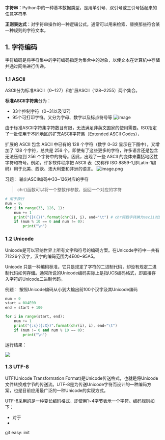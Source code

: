 **字符串**：Python中的一种基本数据类型，是用单引号、双引号或三引号括起来的任意字符串

**正则表达式**：对字符串操作的一种逻辑公式，通常可以用来检索、替换那些符合某一种规则的字符文本。

## 1. 字符编码

字符编码是将字符集中的字符编码指定为集合中的对象，以使文本在计算机中存储并通过网络进行传递。


### 1.1 ASCII

ASCII分为标准ASCII（0~127）和扩展ASCII（128~2255）两个集合。

**标准ASCII字符集**分为：
- 33个控制字符（0~31以及127）
- 95个可打印字符。又分为字母、数字以及标点符号等
![image](http://www.asciitable.com/index/asciifull.gif)


由于标准ASCII字符集字符数目有限，无法满足非英文国家的使用需要。ISO指定了一批使用于不同地区的扩充ASCII字符集（Extended ASCII Codes），

扩展的 ASCII 包含 ASCII 中已有的 128 个字符（数字 0–32 显示在下图中），又增加了 128 个字符，总共是 256 个。即使有了这些更多的字符，许多语言还是包含无法压缩到 256 个字符中的符号。因此，出现了一些 ASCII 的变体来囊括地区性字符和符号。例如，许多软件程序把 ASCII 表（又称作 ISO 8859-1,即Latin-1编码）用于北美、西欧、澳大利亚和非洲的语言。
![image.png](https://upload-images.jianshu.io/upload_images/13764292-8b28447a7f6170b2.png?imageMogr2/auto-orient/strip%7CimageView2/2/w/1240)

习题： 输出ASCII编码中33~126对应的字符

> chr()函数可以将一个整数作参数，返回一个对应的字符

```python
# 用于换行
num = 0;
for i in range(33, 126, 1):
    num += 1
    print("{}({})".format(chr(i), i), end="\t") # chr将数字转换为ascii对应的字
    if (num % 10 == 0 and num != 0):
        print("\n")
```

### 1.2 Unicode

Unicode是可以容纳世界上所有文字和符号的编码方案。在Unicode字符中一共有71226个汉字，汉字的编码范围为4E00~95A5。

Unicode 只是一种编码标准，它只是规定了字符的二进制代码，却没有规定二进制代码如何存储。通常所说的Unicode编码实际上是指UCS编码格式，即直接存入字符的Unicode二进制代码。

例题： 按照Unicode编码从小到大输出前100个汉字及其Unicode编码

```python
num = 0
start = 0X4E00
end = start + 100

for i in range(start, end):
    num += 1
    print("{:s}({:X})".format(chr(i), i), end="\t")
    if (num != 0 and num % 10 == 0):
        print("\n")
```
运行结果：

![](https://ws1.sinaimg.cn/large/3cb7cb88ly1g05vwzotvsj20wk0ek0vv.jpg)

### 1.3 UTF-8

UTF(Unicode Transformation Format)是Unicode传送格式，也就是将Unicode文件转换成字节的传送流。UTF-8是为传送Unicode字符而设计的一种编码方案，也是目前应用最广泛的一种Unicode的实现方式。

UTF-8采用的是一种变长编码格式，即使用1~4字节表示一个字符。编码规则如下：
- 对于
- 

git easy: init


